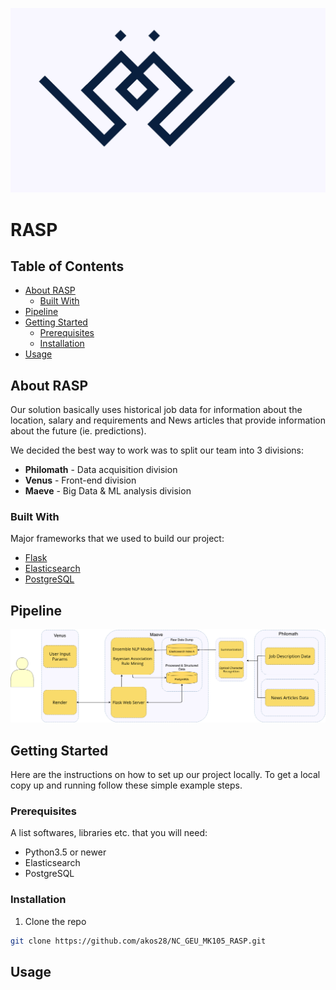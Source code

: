 <p align="center">
  <img src="./img/darkbluelogo.png" alt="RASP">
</p>

# RASP

<!-- TABLE OF CONTENTS -->
## Table of Contents

* [About RASP](#about-rasp)
  * [Built With](#built-with)
* [Pipeline](#pipeline)
* [Getting Started](#getting-started)
  * [Prerequisites](#prerequisites)
  * [Installation](#installation)
* [Usage](#usage)

<!-- ABOUT THE PROJECT -->
## About RASP
Our solution basically uses historical job data for information about the location, salary and requirements and News articles that provide information about the future (ie. predictions).

We decided the best way to work was to split our team into 3 divisions:
  * **Philomath** - Data acquisition division
  * **Venus** - Front-end division
  * **Maeve** - Big Data & ML analysis division

### Built With
Major frameworks that we used to build our project:
* [Flask](https://flask.palletsprojects.com/en/1.1.x/)
* [Elasticsearch](https://www.elastic.co/)
* [PostgreSQL](https://www.postgresql.org/)

## Pipeline

<p align="center">
  <img src="./img/updated_RASP-Arch.png" alt="RASP Pipeline">
</p>

<!-- GETTING STARTED -->
## Getting Started

Here are the instructions on how to set up our project locally.
To get a local copy up and running follow these simple example steps.

### Prerequisites

A list softwares, libraries etc. that you will need:
* Python3.5 or newer
* Elasticsearch
* PostgreSQL

### Installation

1. Clone the repo
```sh
git clone https://github.com/akos28/NC_GEU_MK105_RASP.git
```

## Usage
